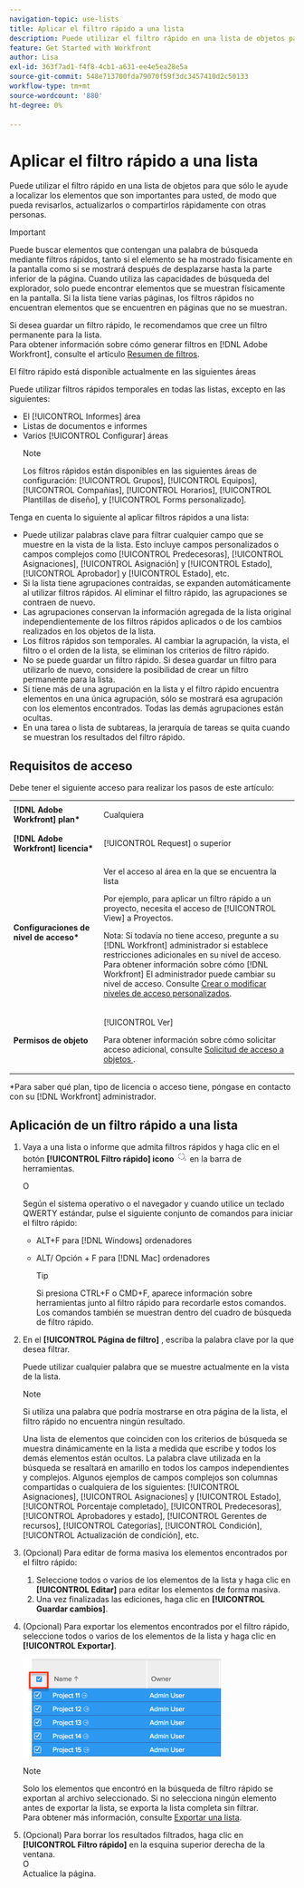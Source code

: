 ```yaml
---
navigation-topic: use-lists
title: Aplicar el filtro rápido a una lista
description: Puede utilizar el filtro rápido en una lista de objetos para que sólo le ayude a localizar los elementos que son importantes para usted, de modo que pueda revisarlos, actualizarlos o compartirlos rápidamente con otras personas.
feature: Get Started with Workfront
author: Lisa
exl-id: 363f7ad1-f4f8-4cb1-a631-ee4e5ea28e5a
source-git-commit: 548e713700fda79070f59f3dc3457410d2c50133
workflow-type: tm+mt
source-wordcount: '880'
ht-degree: 0%

---
```


# Aplicar el filtro rápido a una lista

<!--
{{highlighted-preview}}
-->

Puede utilizar el filtro rápido en una lista de objetos para que sólo le ayude a localizar los elementos que son importantes para usted, de modo que pueda revisarlos, actualizarlos o compartirlos rápidamente con otras personas.

>[!IMPORTANT]
>
>Puede buscar elementos que contengan una palabra de búsqueda mediante filtros rápidos, tanto si el elemento se ha mostrado físicamente en la pantalla como si se mostrará después de desplazarse hasta la parte inferior de la página. Cuando utiliza las capacidades de búsqueda del explorador, solo puede encontrar elementos que se muestran físicamente en la pantalla. Si la lista tiene varias páginas, los filtros rápidos no encuentran elementos que se encuentren en páginas que no se muestran.

Si desea guardar un filtro rápido, le recomendamos que cree un filtro permanente para la lista.\
Para obtener información sobre cómo generar filtros en [!DNL Adobe Workfront], consulte el artículo [Resumen de filtros](../../../reports-and-dashboards/reports/reporting-elements/filters-overview.md).

El filtro rápido está disponible actualmente en las siguientes áreas


Puede utilizar filtros rápidos temporales en todas las listas, excepto en las siguientes:

* El [!UICONTROL Informes] área
* Listas de documentos e informes
* Varios [!UICONTROL Configurar] áreas
  >[!NOTE]
  >
  >Los filtros rápidos están disponibles en las siguientes áreas de configuración: [!UICONTROL Grupos], [!UICONTROL Equipos], [!UICONTROL Compañías], [!UICONTROL Horarios], [!UICONTROL Plantillas de diseño], y [!UICONTROL Forms personalizado].


Tenga en cuenta lo siguiente al aplicar filtros rápidos a una lista:

* Puede utilizar palabras clave para filtrar cualquier campo que se muestre en la vista de la lista. Esto incluye campos personalizados o campos complejos como [!UICONTROL Predecesoras], [!UICONTROL Asignaciones], [!UICONTROL Asignación] y [!UICONTROL Estado], [!UICONTROL Aprobador] y [!UICONTROL Estado], etc.
* Si la lista tiene agrupaciones contraídas, se expanden automáticamente al utilizar filtros rápidos. Al eliminar el filtro rápido, las agrupaciones se contraen de nuevo.
* Las agrupaciones conservan la información agregada de la lista original independientemente de los filtros rápidos aplicados o de los cambios realizados en los objetos de la lista.
* Los filtros rápidos son temporales. Al cambiar la agrupación, la vista, el filtro o el orden de la lista, se eliminan los criterios de filtro rápido.
* No se puede guardar un filtro rápido. Si desea guardar un filtro para utilizarlo de nuevo, considere la posibilidad de crear un filtro permanente para la lista.
* Si tiene más de una agrupación en la lista y el filtro rápido encuentra elementos en una única agrupación, sólo se mostrará esa agrupación con los elementos encontrados. Todas las demás agrupaciones están ocultas.
* En una tarea o lista de subtareas, la jerarquía de tareas se quita cuando se muestran los resultados del filtro rápido.

## Requisitos de acceso

Debe tener el siguiente acceso para realizar los pasos de este artículo:

<table style="table-layout:auto"> 
 <col> 
 <col> 
 <tbody> 
  <tr> 
   <td role="rowheader"><b>[!DNL Adobe Workfront] plan*</b></td> 
   <td> <p>Cualquiera</p> </td> 
  </tr> 
  <tr> 
   <td role="rowheader"><b>[!DNL Adobe Workfront] licencia*</b></td> 
   <td> <p>[!UICONTROL Request] o superior</p> </td> 
  </tr> 
  <tr> 
   <td role="rowheader"><b>Configuraciones de nivel de acceso*</b></td> 
   <td> <p>Ver el acceso al área en la que se encuentra la lista</p> <p>Por ejemplo, para aplicar un filtro rápido a un proyecto, necesita el acceso de [!UICONTROL View] a Proyectos.</p> <p>Nota: Si todavía no tiene acceso, pregunte a su [!DNL Workfront] administrador si establece restricciones adicionales en su nivel de acceso.<br>Para obtener información sobre cómo [!DNL Workfront] El administrador puede cambiar su nivel de acceso. Consulte <a href="../../../administration-and-setup/add-users/configure-and-grant-access/create-modify-access-levels.md" class="MCXref xref">Crear o modificar niveles de acceso personalizados</a>.</p> </td> 
  </tr> 
  <tr> 
   <td role="rowheader"><b>Permisos de objeto</b></td> 
   <td> <p>[!UICONTROL Ver]</p> <p>Para obtener información sobre cómo solicitar acceso adicional, consulte <a href="../../../workfront-basics/grant-and-request-access-to-objects/request-access.md" class="MCXref xref">Solicitud de acceso a objetos </a>.</p> </td> 
  </tr> 
 </tbody> 
</table>

&#42;Para saber qué plan, tipo de licencia o acceso tiene, póngase en contacto con su [!DNL Workfront] administrador.

## Aplicación de un filtro rápido a una lista

1. Vaya a una lista o informe que admita filtros rápidos y haga clic en el botón **[!UICONTROL Filtro rápido] icono** ![](assets/qs-quick-filter-icon.png) en la barra de herramientas.

   O

   Según el sistema operativo o el navegador y cuando utilice un teclado QWERTY estándar, pulse el siguiente conjunto de comandos para iniciar el filtro rápido:

   * ALT+F para [!DNL Windows] ordenadores
   * ALT/ Opción + F para [!DNL Mac] ordenadores

     >[!TIP]
     >
     >Si presiona CTRL+F o CMD+F, aparece información sobre herramientas junto al filtro rápido para recordarle estos comandos. Los comandos también se muestran dentro del cuadro de búsqueda de filtro rápido.

1. En el **[!UICONTROL Página de filtro]** , escriba la palabra clave por la que desea filtrar.

   Puede utilizar cualquier palabra que se muestre actualmente en la vista de la lista.

   >[!NOTE]
   >
   >Si utiliza una palabra que podría mostrarse en otra página de la lista, el filtro rápido no encuentra ningún resultado.

   Una lista de elementos que coinciden con los criterios de búsqueda se muestra dinámicamente en la lista a medida que escribe y todos los demás elementos están ocultos. La palabra clave utilizada en la búsqueda se resaltará en amarillo en todos los campos independientes y complejos. Algunos ejemplos de campos complejos son columnas compartidas o cualquiera de los siguientes: [!UICONTROL Asignaciones], [!UICONTROL Asignaciones] y [!UICONTROL Estado], [!UICONTROL Porcentaje completado], [!UICONTROL Predecesoras], [!UICONTROL Aprobadores y estado], [!UICONTROL Gerentes de recursos], [!UICONTROL Categorías], [!UICONTROL Condición], [!UICONTROL Actualización de condición], etc.

1. (Opcional) Para editar de forma masiva los elementos encontrados por el filtro rápido:

   1. Seleccione todos o varios de los elementos de la lista y haga clic en **[!UICONTROL Editar]** para editar los elementos de forma masiva.
   1. Una vez finalizadas las ediciones, haga clic en **[!UICONTROL Guardar cambios]**.

1. (Opcional) Para exportar los elementos encontrados por el filtro rápido, seleccione todos o varios de los elementos de la lista y haga clic en **[!UICONTROL Exportar]**.

   ![select_all_projects_with_highlight__1_.png](assets/select-all-projects-with-highlight--1--350x173.png)

   >[!NOTE]
   >
   >Solo los elementos que encontró en la búsqueda de filtro rápido se exportan al archivo seleccionado. Si no selecciona ningún elemento antes de exportar la lista, se exporta la lista completa sin filtrar.\
   >Para obtener más información, consulte [Exportar una lista](../../../workfront-basics/navigate-workfront/use-lists/export-lists.md).

1. (Opcional) Para borrar los resultados filtrados, haga clic en **[!UICONTROL Filtro rápido]** en la esquina superior derecha de la ventana.\
   O\
   Actualice la página.
